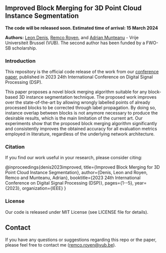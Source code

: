 ## Improved Block Merging for 3D Point Cloud Instance Segmentation

**The code will be released soon. Estimated time of arrival: 15 March 2024**

**Authors:** <a href="http://www.etrovub.be/LeonDenis" target="_blank">Leon Denis</a>, <a href="https://www.linkedin.com/in/remcoroyen/" target="_blank">Remco Royen</a>, and <a href="http://www.etrovub.be/AdrianMunteanu" target="_blank">Adrian Munteanu</a> - Vrije Universiteit Brussel (VUB). The second author has been funded by a FWO-SB scholarship.

### Introduction

This repository is the official code release of the work from our [conference paper](https://ieeexplore.ieee.org/document/10167976), published in 2023 24th International Conference on Digital Signal Processing (DSP).

This paper proposes a novel block merging algorithm suitable for any block-based 3D instance segmentation technique. The proposed work improves over the state-of-the-art by allowing wrongly labelled points of already processed blocks to be corrected through label propagation. By doing so, instance overlap between blocks is not anymore necessary to produce the desirable results, which is the main limitation of the current art. Our experiments show that the proposed block merging algorithm significantly and consistently improves the obtained accuracy for all evaluation metrics employed in literature, regardless of the underlying network architecture.

### Citation
If you find our work useful in your research, please consider citing:

  @inproceedings{denis2023improved,
    title={Improved Block Merging for 3D Point Cloud Instance Segmentation},
    author={Denis, Leon and Royen, Remco and Munteanu, Adrian},
    booktitle={2023 24th International Conference on Digital Signal Processing (DSP)},
    pages={1--5},
    year={2023},
    organization={IEEE}
  }
	
### License
Our code is released under MIT License (see LICENSE file for details).

## Contact
If you have any questions or suggestions regarding this repo or the paper, please feel free to contact me (remco.royen@vub.be).
